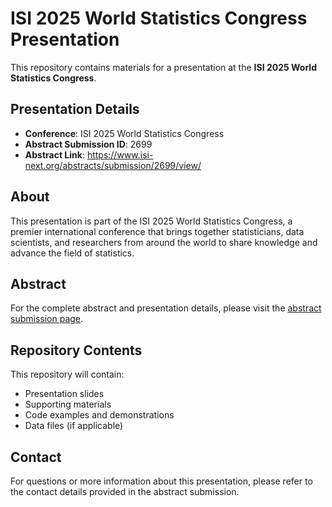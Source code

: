 # ISI 2025 World Statistics Congress Presentation

This repository contains materials for a presentation at the **ISI 2025 World Statistics Congress**.

## Presentation Details

- **Conference**: ISI 2025 World Statistics Congress
- **Abstract Submission ID**: 2699
- **Abstract Link**: https://www.isi-next.org/abstracts/submission/2699/view/

## About

This presentation is part of the ISI 2025 World Statistics Congress, a premier international conference that brings together statisticians, data scientists, and researchers from around the world to share knowledge and advance the field of statistics.

## Abstract

For the complete abstract and presentation details, please visit the [abstract submission page](https://www.isi-next.org/abstracts/submission/2699/view/).

## Repository Contents

This repository will contain:
- Presentation slides
- Supporting materials
- Code examples and demonstrations
- Data files (if applicable)

## Contact

For questions or more information about this presentation, please refer to the contact details provided in the abstract submission.